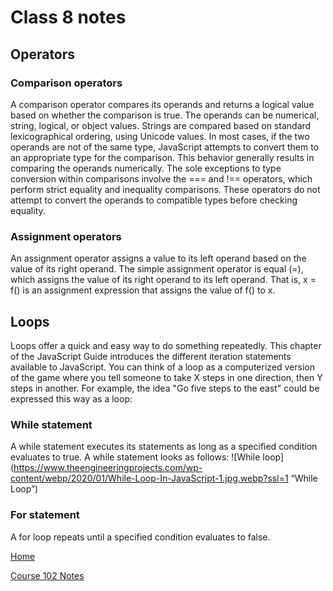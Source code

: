 # Class 8 notes

## Operators

### Comparison operators

A comparison operator compares its operands and returns a logical value based on whether the comparison is true. The operands can be numerical, string, logical, or object values. Strings are compared based on standard lexicographical ordering, using Unicode values. In most cases, if the two operands are not of the same type, JavaScript attempts to convert them to an appropriate type for the comparison. This behavior generally results in comparing the operands numerically. The sole exceptions to type conversion within comparisons involve the === and !== operators, which perform strict equality and inequality comparisons. These operators do not attempt to convert the operands to compatible types before checking equality.

### Assignment operators

An assignment operator assigns a value to its left operand based on the value of its right operand. The simple assignment operator is equal (=), which assigns the value of its right operand to its left operand. That is, x = f() is an assignment expression that assigns the value of f() to x.

## Loops

Loops offer a quick and easy way to do something repeatedly. This chapter of the JavaScript Guide introduces the different iteration statements available to JavaScript.
You can think of a loop as a computerized version of the game where you tell someone to take X steps in one direction, then Y steps in another. For example, the idea "Go five steps to the east" could be expressed this way as a loop:

### While statement

A while statement executes its statements as long as a specified condition evaluates to true. A while statement looks as follows:
![While loop](<https://www.theengineeringprojects.com/wp-content/webp/2020/01/While-Loop-In-JavaScript-1.jpg.webp?ssl=1> “While Loop”)

### For statement

A for loop repeats until a specified condition evaluates to false.

[Home](/reading-notes)

[Course 102 Notes](102-notes.md)
